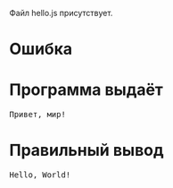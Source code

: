 Файл hello.js присутствует.
# Ошибка
# Программа выдаёт
<pre>
Привет, мир!
</pre>
# Правильный вывод
<pre>Hello, World!
</pre>